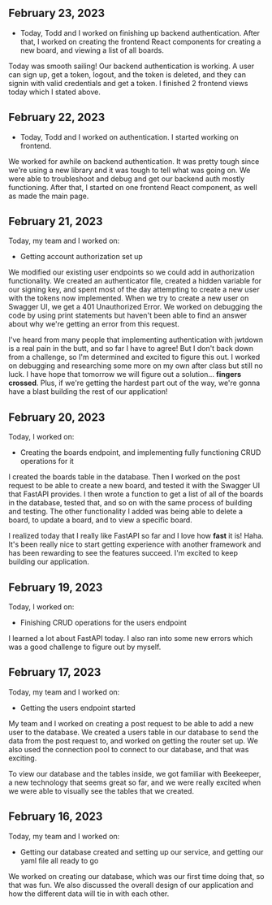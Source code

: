 ## February 23, 2023

- Today, Todd and I worked on finishing up backend authentication. After that, I worked on creating the frontend React components for creating a new board, and viewing a list of all boards.

Today was smooth sailing! Our backend authentication is working. A user can sign up, get a token, logout, and the token is deleted, and they can signin with valid credentials and get a token. I finished 2 frontend views today which I stated above.

## February 22, 2023

- Today, Todd and I worked on authentication. I started working on frontend.

We worked for awhile on backend authentication. It was pretty tough since we're using a new library and it was tough to tell what was going on. We were able to troubleshoot and debug and get our backend auth mostly functioning. After that, I started on one frontend React component, as well as made the main page.

## February 21, 2023

Today, my team and I worked on:

- Getting account authorization set up

We modified our existing user endpoints so we could add in authorization
functionality. We created an authenticator file, created a hidden variable for our signing key, and spent most of the day attempting to create a new user with the tokens now implemented. When we try to create a new user on Swagger UI, we get a 401 Unauthorized Error. We worked on debugging the code by using print statements but haven't been able to find an answer about why we're getting an error from this request.

I've heard from many people that implementing authentication with jwtdown is a real pain in the butt, and so far I have to agree! But I don't back down from a challenge, so I'm determined and excited to figure this out. I worked on debugging and researching some more on my own after class but still no luck. I have hope that tomorrow we will figure out a solution... **fingers crossed**. Plus, if we're getting the hardest part out of the way, we're gonna have a blast building the rest of our application!

## February 20, 2023

Today, I worked on:

- Creating the boards endpoint,
  and implementing fully functioning CRUD operations
  for it

I created the boards table in the database. Then I worked on
the post request to be able to create a new board, and tested it
with the Swagger UI that FastAPI provides. I then wrote a function
to get a list of all of the boards in the database, tested that, and so
on with the same process of building and testing.
The other functionality I added was being able to delete a board, to update
a board, and to view a specific board.

I realized today that I really like FastAPI so far and I love how **fast** it is! Haha.
It's been really nice to start getting experience with another framework
and has been rewarding to see the features succeed. I'm excited to keep building
our application.

## February 19, 2023

Today, I worked on:

- Finishing CRUD operations for the users endpoint

I learned a lot about FastAPI today. I also ran into some new errors which was
a good challenge to figure out by myself.

## February 17, 2023

Today, my team and I worked on:

- Getting the users endpoint started

My team and I worked on creating a post request to be able to
add a new user to the database. We created a users table in our database
to send the data from the post request to, and worked on getting
the router set up. We also used the connection pool to connect to
our database, and that was exciting.

To view our database and the tables inside, we got familiar with
Beekeeper, a new technology that seems great so far, and we were
really excited when we were able to visually see the tables that we
created.

## February 16, 2023

Today, my team and I worked on:

- Getting our database created and setting up our service,
  and getting our yaml file all ready to go

We worked on creating our database, which was our first time doing that,
so that was fun. We also discussed the overall design of our application
and how the different data will tie in with each other.
